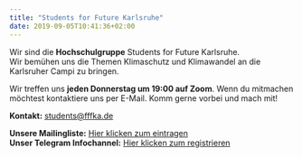 ```yaml
---
title: "Students for Future Karlsruhe"
date: 2019-09-05T10:41:36+02:00
---
```

Wir sind die **Hochschulgruppe** Students for Future Karlsruhe.  
Wir bemühen uns die Themen Klimaschutz und Klimawandel an die Karlsruher Campi zu bringen.

Wir treffen uns **jeden Donnerstag um 19:00 auf Zoom**. Wenn du mitmachen möchtest kontaktiere uns per E-Mail. Komm gerne vorbei und mach mit!
<!-- über [students@fffka.de](mailto:sudtents@fffka.de).\ -->

**Kontakt:** [students@fffka.de](mailto:students@fffka.de)

**Unsere Mailingliste:** [Hier klicken zum eintragen](https://www.lists.kit.edu/sympa/subscribe/students-for-future)  
**Unser Telegram Infochannel:** [Hier klicken zum registrieren](http://t.me/studentsforfuture_ka)
